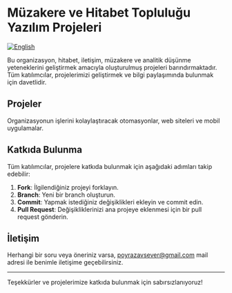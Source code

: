 # Müzakere ve Hitabet Topluluğu Yazılım Projeleri

[![English](https://img.shields.io/badge/English-Click_here-blue.svg)](https://github.com/OstimTech-Munazara-Hitabet/.github/blob/main/profile/ReadmeEn.md) <!-- Buraya İngilizce versiyonun bağlantısını ekle -->

Bu organizasyon, hitabet, iletişim, müzakere ve analitik düşünme yeteneklerini geliştirmek amacıyla oluşturulmuş projeleri barındırmaktadır. Tüm katılımcılar, projelerimizi geliştirmek ve bilgi paylaşımında bulunmak için davetlidir.

## Projeler
Organizasyonun işlerini kolaylaştıracak otomasyonlar, web siteleri ve mobil uygulamalar.

## Katkıda Bulunma

Tüm katılımcılar, projelere katkıda bulunmak için aşağıdaki adımları takip edebilir:

1. **Fork**: İlgilendiğiniz projeyi forklayın.
2. **Branch**: Yeni bir branch oluşturun.
3. **Commit**: Yapmak istediğiniz değişiklikleri ekleyin ve commit edin.
4. **Pull Request**: Değişikliklerinizi ana projeye eklenmesi için bir pull request gönderin.

## İletişim

Herhangi bir soru veya öneriniz varsa, poyrazavsever@gmail.com mail adresi ile benimle iletişime geçebilirsiniz.

---

Teşekkürler ve projelerimize katkıda bulunmak için sabırsızlanıyoruz!
